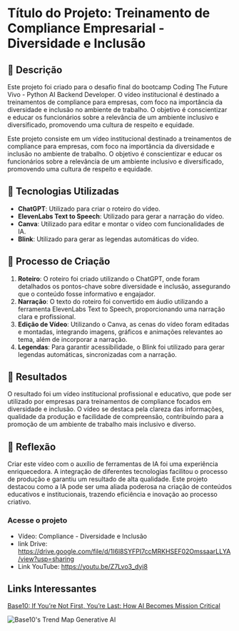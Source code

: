 # Título do Projeto: Treinamento de Compliance Empresarial - Diversidade e Inclusão

## 📒 Descrição
Este projeto foi criado para o desafio final do bootcamp Coding The Future Vivo - Python AI Backend Developer. O vídeo institucional é destinado a treinamentos de compliance para empresas, com foco na importância da diversidade e inclusão no ambiente de trabalho. O objetivo é conscientizar e educar os funcionários sobre a relevância de um ambiente inclusivo e diversificado, promovendo uma cultura de respeito e equidade.

Este projeto consiste em um vídeo institucional destinado a treinamentos de compliance para empresas, com foco na importância da diversidade e inclusão no ambiente de trabalho. O objetivo é conscientizar e educar os funcionários sobre a relevância de um ambiente inclusivo e diversificado, promovendo uma cultura de respeito e equidade.


## 🤖 Tecnologias Utilizadas
- **ChatGPT**: Utilizado para criar o roteiro do vídeo.
- **ElevenLabs Text to Speech**: Utilizado para gerar a narração do vídeo.
- **Canva**: Utilizado para editar e montar o vídeo com funcionalidades de IA.
- **Blink**: Utilizado para gerar as legendas automáticas do vídeo.


## 🧐 Processo de Criação
1. **Roteiro**: O roteiro foi criado utilizando o ChatGPT, onde foram detalhados os pontos-chave sobre diversidade e inclusão, assegurando que o conteúdo fosse informativo e engajador.
2. **Narração**: O texto do roteiro foi convertido em áudio utilizando a ferramenta ElevenLabs Text to Speech, proporcionando uma narração clara e profissional.
3. **Edição de Vídeo**: Utilizando o Canva, as cenas do vídeo foram editadas e montadas, integrando imagens, gráficos e animações relevantes ao tema, além de incorporar a narração.
4. **Legendas**: Para garantir acessibilidade, o Blink foi utilizado para gerar legendas automáticas, sincronizadas com a narração.


## 🚀 Resultados
O resultado foi um vídeo institucional profissional e educativo, que pode ser utilizado por empresas para treinamentos de compliance focados em diversidade e inclusão. O vídeo se destaca pela clareza das informações, qualidade da produção e facilidade de compreensão, contribuindo para a promoção de um ambiente de trabalho mais inclusivo e diverso.


## 💭 Reflexão
Criar este vídeo com o auxílio de ferramentas de IA foi uma experiência enriquecedora. A integração de diferentes tecnologias facilitou o processo de produção e garantiu um resultado de alta qualidade. Este projeto destacou como a IA pode ser uma aliada poderosa na criação de conteúdos educativos e institucionais, trazendo eficiência e inovação ao processo criativo.


### Acesse o projeto

- Vídeo: Compliance - Diversidade e Inclusão
- link Drive: https://drive.google.com/file/d/1I6l8SYFPI7ccMRKHSEF02OmssaarLLYA/view?usp=sharing
- Link YouTube: https://youtu.be/Z7Lvo3_dyi8

## Links Interessantes

[Base10: If You’re Not First, You’re Last: How AI Becomes Mission Critical](https://base10.vc/post/generative-ai-mission-critical/)

![Base10's Trend Map Generative AI](https://github.com/digitalinnovationone/lab-natty-or-not/assets/730492/f4df26e8-f8f7-4419-8252-c69d73ea930c)
